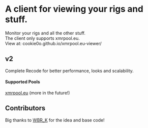 # A client for viewing your rigs and stuff.
Monitor your rigs and all the other stuff.<br>
The client only supports xmrpool.eu.<br>
View at: cookie0o.github.io/xmrpool.eu-viewer/

## v2
Complete Recode for better performance, looks and scalability.

#### Supported Pools
[xmrpool.eu](https://web.xmrpool.eu)
(more in the future!)

## Contributors
Big thanks to [WBR_K](https://github.com/wbrk-dev) for the idea and base code!

